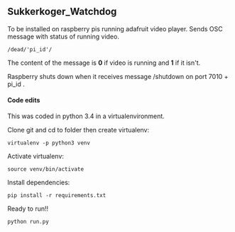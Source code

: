 ## Sukkerkoger_Watchdog
To be installed on raspberry pis running adafruit video player. Sends OSC message with status of running video.

```
/dead/'pi_id'/
```

The content of the message is **0** if video is running and **1** if it isn't.

Raspberry shuts down when it receives message /shutdown on port 7010 + pi_id .

#### Code edits
This was coded in python 3.4 in a virtualenvironment.

Clone git and cd to folder then create virtualenv:

```
virtualenv -p python3 venv
```

Activate virtualenv:

```
source venv/bin/activate
```

Install dependencies:
```
pip install -r requirements.txt
```

Ready to run!!
```
python run.py
```
